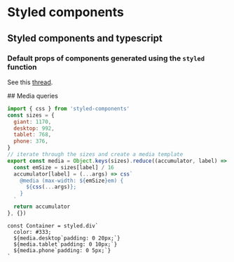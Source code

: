 # Styled components

## Styled components and typescript

### Default props of components generated using the `styled` function

See this [thread](https://stackoverflow.com/questions/52226596/styled-components-defaultprops).

## Media queries

```js
import { css } from 'styled-components'
const sizes = {
  giant: 1170,
  desktop: 992,
  tablet: 768,
  phone: 376,
}
// iterate through the sizes and create a media template
export const media = Object.keys(sizes).reduce((accumulator, label) => {
  const emSize = sizes[label] / 16
  accumulator[label] = (...args) => css`
    @media (max-width: ${emSize}em) {
      ${css(...args)};
    }
  `
  return accumulator
}, {})
```
```
const Container = styled.div`
  color: #333;
  ${media.desktop`padding: 0 20px;`}
  ${media.tablet`padding: 0 10px;`}
  ${media.phone`padding: 0 5px;`}
`
```
